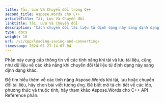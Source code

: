 ```yaml
---
title: Tải, Lưu Và Chuyển đổi trong C++
second_title: Aspose.Words cho C++
articleTitle: Tải, Lưu Và Chuyển đổi
linktitle: Tải, Lưu Và Chuyển đổi
description: "Cách chuyển đổi tài liệu từ định dạng này sang định dạng khác, chẳng hạn Như Word thành PDF hoặc HTML thành Markdown, cũng như cách tải và lưu tài liệu bằng C++."
type: docs
weight: 10
url: /vi/cpp/loading-saving-and-converting/
timestamp: 2024-01-27-14-07-04
---
```


Phần này cung cấp thông tin về các tính năng khi tải và lưu tài liệu, cũng như dữ liệu về các khả năng khi chuyển đổi tài liệu từ định dạng này sang định dạng khác.

Để tìm hiểu thêm về các tính năng Aspose.Words khi tải, lưu hoặc chuyển đổi tài liệu, hãy chọn bài viết tương ứng. Để biết mô tả chi tiết về các lớp, phương thức và thuộc tính, hãy tham khảo Aspose.Words cho C++ API Reference phần.
